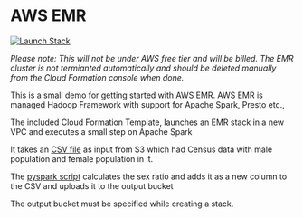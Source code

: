 AWS EMR
=======
[![Launch Stack](https://cdn.rawgit.com/buildkite/cloudformation-launch-stack-button-svg/master/launch-stack.svg)](https://console.aws.amazon.com/cloudformation/home#/stacks/new?templateURL=https://raw.githubusercontent.com/nclouds/aws-emr/master/emr.yaml)

*Please note: This will not be under AWS free tier and will be billed. The EMR cluster is not termianted automatically  and should be deleted manually from the Cloud Formation console when done.*

This is a small demo for getting started with AWS EMR. AWS EMR is managed Hadoop Framework with support for Apache Spark, Presto etc.,

The included Cloud Formation Template, launches an EMR stack in a new VPC and executes a small step on Apache Spark

It takes an [CSV file](https://s3-us-west-2.amazonaws.com/nclouds-emr-demo/census_la.csv) as input from S3 which had Census data with male population and female population in it.

The [pyspark script](https://s3-us-west-2.amazonaws.com/nclouds-emr-demo/demo.py) calculates the sex ratio and adds it as a new column to the CSV and uploads it to the output bucket

The output bucket must be specified while creating a stack.
